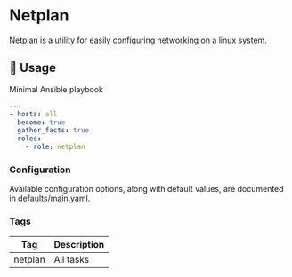 # Netplan

[Netplan](https://netplan.io) is a utility for easily configuring networking on a linux system.

## 🚀 Usage

Minimal Ansible playbook

```yaml
---
- hosts: all
  become: true
  gather_facts: true
  roles:
    - role: netplan
```

### Configuration

Available configuration options, along with default values, are documented in [defaults/main.yaml](defaults/main.yaml).

### Tags

| Tag | Description |
| --- | ----------- |
| netplan | All tasks |
